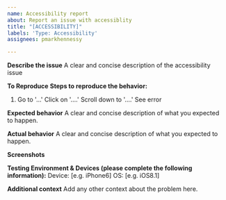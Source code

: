 ```yaml
---
name: Accessibility report
about: Report an issue with accessiblity
title: "[ACCESSIBILITY]"
labels: 'Type: Accessibility'
assignees: pmarkhennessy

---
```


**Describe the issue**
A clear and concise description of the accessibility issue

**To Reproduce**
**Steps to reproduce the behavior:**

1. Go to '...'
Click on '....'
Scroll down to '....'
See error

**Expected behavior**
A clear and concise description of what you expected to happen.

**Actual behavior**
A clear and concise description of what you expected to happen.

**Screenshots**

**Testing Environment & Devices (please complete the following information):**
Device: [e.g. iPhone6]
OS: [e.g. iOS8.1]

**Additional context**
Add any other context about the problem here.
